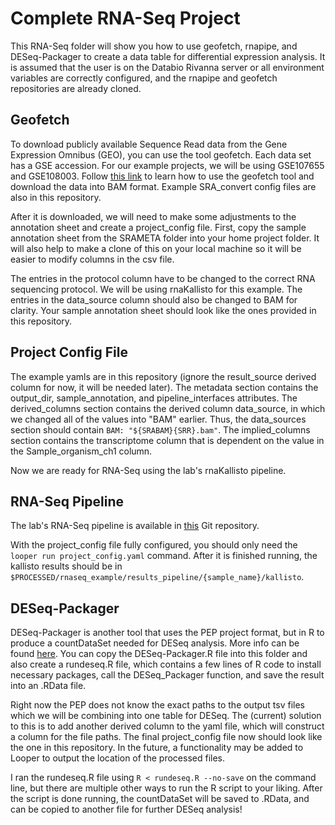 # Complete RNA-Seq Project

This RNA-Seq folder will show you how to use geofetch, rnapipe, and DESeq-Packager to create a data table for differential expression analysis.
It is assumed that the user is on the Databio Rivanna server or all environment variables are correctly configured, and the rnapipe and geofetch repositories are already cloned.

## Geofetch

To download publicly available Sequence Read data from the Gene Expression Omnibus (GEO), you can use the tool geofetch.
Each data set has a GSE accession. For our example projects, we will be using GSE107655 and GSE108003.
Follow [this link](https://github.com/pepkit/geofetch) to learn how to use the geofetch tool and download the data into BAM format.
Example SRA_convert config files are also in this repository.

After it is downloaded, we will need to make some adjustments to the annotation sheet and create a project_config file.
First, copy the sample annotation sheet from the SRAMETA folder into your home project folder.
It will also help to make a clone of this on your local machine so it will be easier to modify columns in the csv file.

The entries in the protocol column have to be changed to the correct RNA sequencing protocol.
We will be using rnaKallisto for this example.
The entries in the data_source column should also be changed to BAM for clarity.
Your sample annotation sheet should look like the ones provided in this repository.

## Project Config File
The example yamls are in this repository (ignore the result_source derived column for now, it will be needed later).
The metadata section contains the output_dir, sample_annotation, and pipeline_interfaces attributes. 
The derived_columns section contains the derived column data_source, in which we changed all of the values into "BAM" earlier.
Thus, the data_sources section should contain `BAM: "${SRABAM}{SRR}.bam"`.
The implied_columns section contains the transcriptome column that is dependent on the value in the Sample_organism_ch1 column.

Now we are ready for RNA-Seq using the lab's rnaKallisto pipeline.

## RNA-Seq Pipeline

The lab's RNA-Seq pipeline is available in [this](https://github.com/databio/rnapipe) Git repository.

With the project_config file fully configured, you should only need the `looper run project_config.yaml` command.
After it is finished running, the kallisto results should be in `$PROCESSED/rnaseq_example/results_pipeline/{sample_name}/kallisto`.

## DESeq-Packager

DESeq-Packager is another tool that uses the PEP project format, but in R to produce a countDataSet needed for DESeq analysis. More info can be found [here](https://github.com/databio/DESeq-Packager).
You can copy the DESeq-Packager.R file into this folder and also create a rundeseq.R file, which contains a few lines of R code to install necessary packages, call the DESeq_Packager function, and save the result into an .RData file.

Right now the PEP does not know the exact paths to the output tsv files which we will be combining into one table for DESeq.
The (current) solution to this is to add another derived column to the yaml file, which will construct a column for the file paths.
The final project_config file now should look like the one in this repository.
In the future, a functionality may be added to Looper to output the location of the processed files.

I ran the rundeseq.R file using `R < rundeseq.R --no-save` on the command line, but there are multiple other ways to run the R script to your liking.
After the script is done running, the countDataSet will be saved to .RData, and can be copied to another file for further DESeq analysis!
